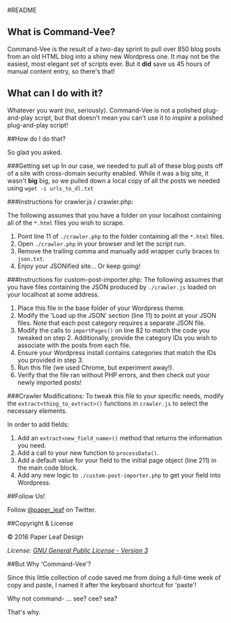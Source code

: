 #README

## What is Command-Vee?

Command-Vee is the result of a two-day sprint to pull over 850 blog posts from an old HTML blog into a shiny new Wordpress one. It may not be the easiest, most elegant set of scripts ever. But it **did** save us 45 hours of manual content entry, so there's that!


## What can I do with it?

Whatever you want (no, seriously). Command-Vee is not a polished plug-and-play script, but that doesn't mean you can't use it to _inspire_ a polished plug-and-play script!

##How do I do that?

So glad you asked.

###Getting set up
In our case, we needed to pull all of these blog posts off of a site with cross-domain security enabled. While it was a big site, it wasn't **big** big, so we pulled down a local copy of all the posts we needed using
```wget -i urls_to_dl.txt```

###Instructions for crawler.js / crawler.php:

The following assumes that you have a folder on your localhost containing all of the `*.html` files you wish to scrape.

1. Point line 11 of `./crawler.php` to the folder containing all the `*.html` files.
2. Open `./crawler.php` in your browser and let the script run.
3. Remove the trailing comma and manually add wrapper curly braces to `json.txt`.
4. Enjoy your JSONified site... Or keep going!


###Instructions for custom-post-importer.php:
The following assumes that you have files containing the JSON produced by `./crawler.js` loaded on your localhost at some address.

1. Place this file in the base folder of your Wordpress theme.
2. Modify the 'Load up the JSON' section (line 11) to point at your JSON files. Note that each post category requires a separate JSON file.
3. Modify the calls to `importPages()` on line 82 to match the code you tweaked on step 2. Additionally, provide the category IDs you wish to associate with the posts from each file.
4. Ensure your Wordpress install contains categories that match the IDs you provided in step 3.
5. Run this file (we used Chrome, but experiment away!).
6. Verify that the file ran without PHP errors, and then check out your newly imported posts!

###Crawler Modifications:
To tweak this file to your specific needs, modify the `extract<thing_to_extract>()` functions in `crawler.js` to select the necessary elements.

In order to add fields:
1. Add an `extract<new_field_name>()` method that returns the information you need.
2. Add  a call to your new function to `processData()`.
3. Add a default value for your field to the initial page object (line 211) in the main code block.
4. Add any new logic to `./custom-post-importer.php` to get your field into Wordpress.

##Follow Us!

Follow [@paper_leaf](https://twitter.com/paper_leaf) on Twitter.

##Copyright & License

© 2016 Paper Leaf Design

_License: [GNU General Public License - Version 3](https://github.com/paper-leaf/command-vee/blob/master/LICENSE)_

##But Why 'Command-Vee'?

Since this little collection of code saved me from doing a full-time week of copy and paste, I named it after the keyboard shortcut for 'paste'!

Why not command- ... see? cee? sea?

That's why.
